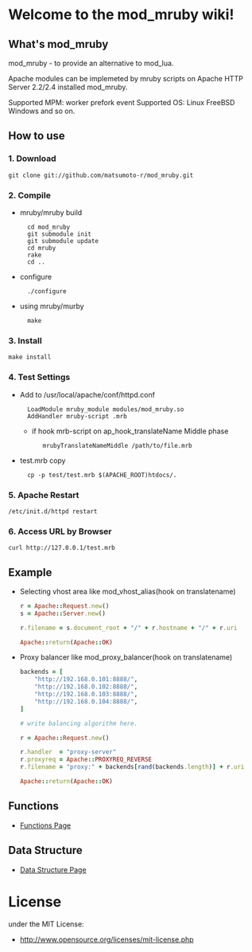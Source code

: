 # Welcome to the mod_mruby wiki!
## What's mod_mruby
mod_mruby - to provide an alternative to mod_lua.

Apache modules can be implemeted by mruby scripts on Apache HTTP Server 2.2/2.4 installed mod_mruby.

Supported MPM: worker prefork event
Supported OS: Linux FreeBSD Windows and so on.

## How to use
### 1. Download
    git clone git://github.com/matsumoto-r/mod_mruby.git

### 2. Compile
* mruby/mruby build

        cd mod_mruby
        git submodule init
        git submodule update
        cd mruby
        rake
        cd ..

* configure

        ./configure


* using mruby/murby

        make


### 3. Install
    make install

### 4. Test Settings
* Add to /usr/local/apache/conf/httpd.conf

        LoadModule mruby_module modules/mod_mruby.so
        AddHandler mruby-script .mrb

    * if hook mrb-script on ap_hook_translateName Middle phase

             mrubyTranslateNameMiddle /path/to/file.mrb

* test.mrb copy
        
        cp -p test/test.mrb $(APACHE_ROOT)htdocs/.

### 5. Apache Restart
    /etc/init.d/httpd restart

### 6. Access URL by Browser
    curl http://127.0.0.1/test.mrb

## Example
* Selecting vhost area like mod_vhost_alias(hook on translatename)
    ```ruby
    r = Apache::Request.new()
    s = Apache::Server.new()

    r.filename = s.document_root + "/" + r.hostname + "/" + r.uri

    Apache::return(Apache::OK)
    ```
* Proxy balancer like mod_proxy_balancer(hook on translatename)
    ```ruby
    backends = [
        "http://192.168.0.101:8888/",
        "http://192.168.0.102:8888/",
        "http://192.168.0.103:8888/",
        "http://192.168.0.104:8888/",
    ]
 
    # write balancing algorithm here.
 
    r = Apache::Request.new()
 
    r.handler  = "proxy-server"
    r.proxyreq = Apache::PROXYREQ_REVERSE
    r.filename = "proxy:" + backends[rand(backends.length)] + r.uri
 
    Apache::return(Apache::OK)
    ```

## Functions
* [Functions Page](https://github.com/matsumoto-r/mod_mruby/wiki/Functions)

## Data Structure
* [Data Structure Page](https://github.com/matsumoto-r/mod_mruby/wiki/Data-Structure)

# License
under the MIT License:

* http://www.opensource.org/licenses/mit-license.php

